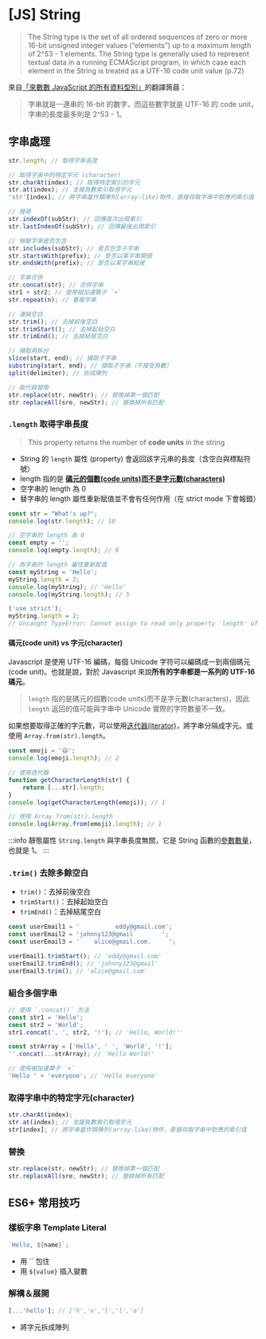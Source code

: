 # [JS] String

> The String type is the set of all ordered sequences of zero or more 16-bit unsigned integer values (“elements”) up to a maximum length of 2^53 - 1 elements. The String type is generally used to represent textual data in a running ECMAScript program, in which case each element in the String is treated as a UTF-16 code unit value (p.72)

來自[「來數數 JavaScript 的所有資料型別」](https://blog.huli.tw/2022/02/25/javascript-how-many-types/)的翻譯蒟蒻：

> 字串就是一連串的 16-bit 的數字，而這些數字就是 UTF-16 的 code unit，字串的長度最多則是 2^53 - 1。

## 字串處理

```javascript
str.length; // 取得字串長度

// 取得字串中的特定字元 (character)
str.charAt(index); // 取得特定索引的字元
str.at(index); // 支援負數索引取得字元
'str'[index]; // 將字串當作類陣列(array-like)物件，直接存取字串中對應的索引值

// 搜尋
str.indexOf(subStr); // 回傳首次出現索引
str.lastIndexOf(subStr); // 回傳最後出現索引

// 檢驗字串是否包含
str.includes(subStr); // 是否包含子字串
str.startsWith(prefix); // 是否以某字串開頭
str.endsWith(prefix); // 是否以某字串結尾

// 字串合併
str.concat(str); // 合併字串
str1 + str2; // 使用相加運算子 `+`
str.repeat(n); // 重複字串

// 濾掉空白
str.trim(); // 去掉前後空白
str.trimStart(); // 去掉起始空白
str.trimEnd(); // 去掉結尾空白

// 擷取與拆分
slice(start, end); // 擷取子字串
substring(start, end); // 擷取子字串（不接受負數）
split(delimiter); // 拆成陣列

// 取代與替換
str.replace(str, newStr); // 替換掉第一個匹配
str.replaceAll(sre, newStr); // 替換掉所有匹配
```

### `.length` 取得字串長度

> This property returns the number of **code units** in the string

-   String 的 `length` 屬性 (property) 會返回該字元串的長度（含空白與標點符號）
-   length 指的是 **[碼元的個數(code units)而不是字元數(characters)](#碼元code-unit-vs-字元character)**
-   空字串的 length 為 0
-   替字串的 length 屬性重新賦值並不會有任何作用（在 strict mode 下會報錯）

```javascript
const str = "What's up?";
console.log(str.length); // 10

// 空字串的 length 為 0
const empty = '';
console.log(empty.length); // 0

// 為字串的 length 屬性重新賦值
const myString = 'Hello';
myString.length = 2;
console.log(myString); // 'Hello'
console.log(myString.length); // 5

('use strict');
myString.length = 2;
// Uncaught TypeError: Cannot assign to read only property 'length' of string 'hello'
```

#### 碼元(code unit) vs 字元(character)

Javascript 是使用 UTF-16 編碼，每個 Unicode 字符可以編碼成一到兩個碼元(code unit)。也就是說，對於 Javascript 來說**所有的字串都是一系列的 UTF-16 碼元**。

> `length` 指的是碼元的個數(code units)而不是字元數(characters)，因此 `length` 返回的值可能與字串中 Unicode 實際的字符數量不一致。

如果想要取得正確的字元數，可以使用[迭代器(iterator)](https://developer.mozilla.org/en-US/docs/Web/JavaScript/Reference/Global_Objects/String/length)，將字串分隔成字元。或使用 `Array.from(str).length`。

```javascript
const emoji = '😄';
console.log(emoji.length); // 2

// 使用迭代器
function getCharacterLength(str) {
    return [...str].length;
}
console.log(getCharacterLength(emoji)); // 1

// 使用 Array.from(str).length
console.log(Array.from(emoji).length); // 1
```

:::info
靜態屬性 `String.length` 與字串長度無關，它是 String 函數的[參數數量](https://developer.mozilla.org/zh-TW/docs/Web/JavaScript/Reference/Global_Objects/Function/length)，也就是 1。
:::

### `.trim()` 去除多餘空白

-   `trim()`：去掉前後空白
-   `trimStart()`：去掉起始空白
-   `trimEnd()`：去掉結尾空白

```javascript
const userEmail1 = '          eddy@gmail.com';
const userEmail2 = 'johnny123@gmail        ';
const userEmail3 = '    alice@gmail.com.     ';

userEmail1.trimStart(); // 'eddy@gmail.com'
userEmail2.trimEnd(); // 'johnny123@gmail'
userEmail3.trim(); // 'alice@gmail.com'
```

### 組合多個字串

```javascript
// 使用 `.concat()` 方法
const str1 = 'Hello';
const str2 = 'World';
str1.concat(', ', str2, '!'); // 'Hello, World!''

const strArray = ['Hello', ' ', 'World', '!'];
''.concat(...strArray); // 'Hello World!'

// 使用相加運算子 `+`
'Hello ' + 'everyone'; // 'Hello everyone'
```

### 取得字串中的特定字元(character)

```javascript
str.charAt(index);
str.at(index); // 支援負數索引取得字元
str[index]; // 將字串當作類陣列(array-like)物件，直接存取字串中對應的索引值
```

### 替換

```javascript
str.replace(str, newStr); // 替換掉第一個匹配
str.replaceAll(sre, newStr); // 替換掉所有匹配
```

## ES6+ 常用技巧

### 樣板字串 Template Literal

```javascript
`Hello, ${name}`;
```

-   用 `` 包住
-   用 `${value}` 插入變數

### 解構＆展開

```javascript
[...'hello']; // ['h','e','l','l','o']
```

-   將字元拆成陣列
